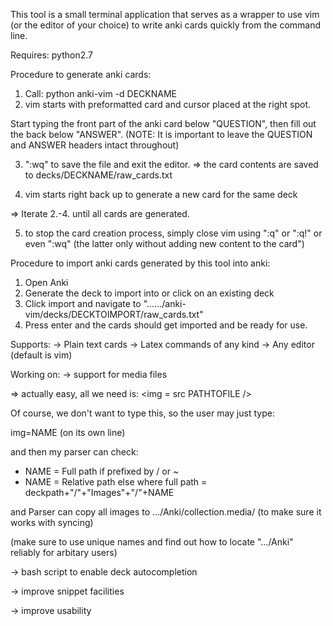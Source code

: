 This tool is a small terminal application that serves as a wrapper to use vim 
(or the editor of your choice) to write anki cards quickly from the command line.

Requires: python2.7

Procedure to generate anki cards:

1. Call: python anki-vim -d DECKNAME
2. vim starts with preformatted card and cursor placed at the right spot. 

Start typing the front part of the anki card below "QUESTION", then fill out 
the back below "ANSWER". (NOTE: It is important to leave the QUESTION and ANSWER
headers intact throughout)

3. ":wq" to save the file and exit the editor.
=> the card contents are saved to decks/DECKNAME/raw_cards.txt

4. vim starts right back up to generate a new card for the same deck

=> Iterate 2.-4. until all cards are generated.

5. to stop the card creation process, simply close vim using ":q" or ":q!" or 
even ":wq" (the latter only without adding new content to the card")

Procedure to import anki cards generated by this tool into anki:

1. Open Anki
2. Generate the deck to import into or click on an existing deck
3. Click import and navigate to
   "....../anki-vim/decks/DECKTOIMPORT/raw_cards.txt"
4. Press enter and the cards should get imported and be ready for use.


Supports:
-> Plain text cards
-> Latex commands of any kind
-> Any editor (default is vim)


Working on:
-> support for media files

=> actually easy, all we need is: <img = src PATHTOFILE />

Of course, we don't want to type this, so the user may just type:

img=NAME (on its own line)

and then my parser can check:
- NAME = Full path if prefixed by / or ~
- NAME = Relative path else where full path = deckpath+"/"+"Images"+"/"+NAME

and Parser can copy all images to .../Anki/collection.media/ 
(to make sure it works with syncing)

(make sure to use unique names and find out how to locate ".../Anki" 
reliably for arbitary users)

-> bash script to enable deck autocompletion

-> improve snippet facilities

-> improve usability
